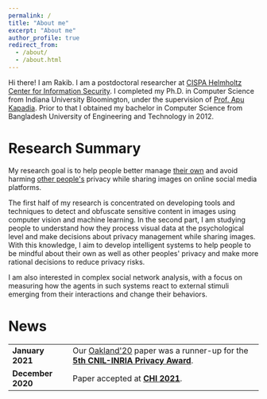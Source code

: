 ```yaml
---
permalink: /
title: "About me"
excerpt: "About me"
author_profile: true
redirect_from: 
  - /about/
  - /about.html
---
```


Hi there! 
I am Rakib. I am a postdoctoral researcher at <a href="https://cispa.de/en">CISPA Helmholtz Center for Information Security</a>. I completed my Ph.D. in Computer Science from Indiana University Bloomington, under the supervision of <a href="https://www.cs.indiana.edu/~kapadia/">Prof. Apu Kapadia</a>. Prior to that I obtained my bachelor in Computer Science from Bangladesh University of Engineering and Technology in 2012.

Research Summary
======
 
<p>
	My research goal is to help people better manage <u>their own</u> and avoid harming <u>other people's</u> privacy while sharing images on online social media platforms.
</p>

<p>
	The first half of my research is concentrated on developing tools and techniques to detect and obfuscate sensitive content in images using computer vision and machine learning. In the second part, I am studying people to understand how they process visual data at the psychological level and make decisions about privacy management while sharing images. With this knowledge, I aim to develop intelligent systems to help people to be mindful about their own as well as other peoples' privacy and make more rational decisions to reduce privacy risks.
</p>

<p>
	I am also interested in complex social network analysis, with a focus on measuring how the agents in such systems react to external stimuli emerging from their interactions and change their behaviors.
</p>

News
======
<table style="width:100%; border-collapse: collapse; border:none">
  <tr style="border: none;">
    <td style="border: none;"><b>January 2021</b></td> 
    <td style="border: none;">Our <a href="https://rakib062.github.io/toAppear/2020-05-18-picshare-oakland">Oakland'20</a> paper was a runner-up for the <a href="https://www.cnil.fr/en/inria-and-cnil-award-2020-privacy-protection-prize"> <b>5th CNIL-INRIA Privacy Award</b></a>. </td>
  </tr>

  <tr style="border: none;">
    <td style="border: none;"><b>December 2020</b></td> 
    <td style="border: none;">Paper accepted at <a href="http://chi2021.acm.org/"><b>CHI 2021</b></a>. </td>
  </tr>
</table>